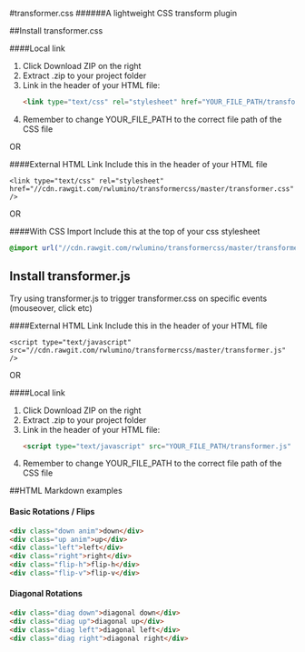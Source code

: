 #transformer.css
######A lightweight CSS transform plugin

##Install transformer.css

####Local link
1. Click Download ZIP on the right
2. Extract .zip to your project folder
3. Link in the header of your HTML file:
    ```html
    <link type="text/css" rel="stylesheet" href="YOUR_FILE_PATH/transformer.css" />
    ```
4. Remember to change YOUR_FILE_PATH to the correct file path of the CSS file

OR

####External HTML Link
Include this in the header of your HTML file
```
<link type="text/css" rel="stylesheet" href="//cdn.rawgit.com/rwlumino/transformercss/master/transformer.css" />
```

OR

####With CSS Import
Include this at the top of your css stylesheet
```css
@import url("//cdn.rawgit.com/rwlumino/transformercss/master/transformer.css") all;
```

## Install transformer.js
Try using transformer.js to trigger transformer.css on specific events (mouseover, click etc)

####External HTML Link
Include this in the header of your HTML file
```
<script type="text/javascript" src="//cdn.rawgit.com/rwlumino/transformercss/master/transformer.js" />
```

OR

####Local link
1. Click Download ZIP on the right
2. Extract .zip to your project folder
3. Link in the header of your HTML file:
    ```html
    <script type="text/javascript" src="YOUR_FILE_PATH/transformer.js" />
    ```
4. Remember to change YOUR_FILE_PATH to the correct file path of the CSS file






##HTML Markdown examples
#### Basic Rotations / Flips
```html
<div class="down anim">down</div>
<div class="up anim">up</div>
<div class="left">left</div>
<div class="right">right</div>
<div class="flip-h">flip-h</div>
<div class="flip-v">flip-v</div>
```

#### Diagonal Rotations
```html
<div class="diag down">diagonal down</div>
<div class="diag up">diagonal up</div>
<div class="diag left">diagonal left</div>
<div class="diag right">diagonal right</div>
```
